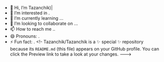 - 👋 Hi, I’m Tazanchik)|
- 👀 I’m interested in .
- 🌱 I’m currently learning ...
- 💞️ I’m looking to collaborate on ...
- 📫 How to reach me ..
- 😄 Pronouns: .
- ⚡ Fun fact: .
<!-
Tazanchik/Tazanchik is a ✨ special ✨ repository because its `README.md` (this file) appears on your GitHub profile.
You can click the Preview link to take a look at your changes.
--->
